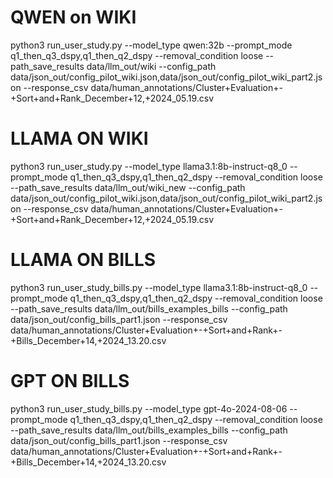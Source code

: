 # QWEN on WIKI

python3 run_user_study.py --model_type qwen:32b --prompt_mode q1_then_q3_dspy,q1_then_q2_dspy --removal_condition loose --path_save_results data/llm_out/wiki --config_path data/json_out/config_pilot_wiki.json,data/json_out/config_pilot_wiki_part2.json --response_csv data/human_annotations/Cluster+Evaluation+-+Sort+and+Rank_December+12,+2024_05.19.csv

# LLAMA ON WIKI

python3 run_user_study.py --model_type llama3.1:8b-instruct-q8_0 --prompt_mode q1_then_q3_dspy,q1_then_q2_dspy --removal_condition loose --path_save_results data/llm_out/wiki_new --config_path data/json_out/config_pilot_wiki.json,data/json_out/config_pilot_wiki_part2.json --response_csv data/human_annotations/Cluster+Evaluation+-+Sort+and+Rank_December+12,+2024_05.19.csv

# LLAMA ON BILLS

python3 run_user_study_bills.py --model_type llama3.1:8b-instruct-q8_0 --prompt_mode q1_then_q3_dspy,q1_then_q2_dspy --removal_condition loose --path_save_results data/llm_out/bills_examples_bills --config_path data/json_out/config_bills_part1.json --response_csv data/human_annotations/Cluster+Evaluation+-+Sort+and+Rank+-+Bills_December+14,+2024_13.20.csv

# GPT ON BILLS
python3 run_user_study_bills.py --model_type gpt-4o-2024-08-06 --prompt_mode q1_then_q3_dspy,q1_then_q2_dspy --removal_condition loose --path_save_results data/llm_out/bills_examples_bills --config_path data/json_out/config_bills_part1.json --response_csv data/human_annotations/Cluster+Evaluation+-+Sort+and+Rank+-+Bills_December+14,+2024_13.20.csv
